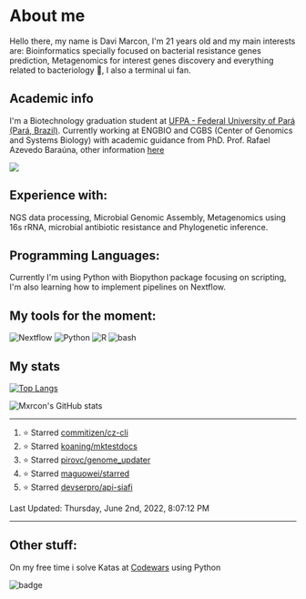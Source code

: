 # About me
Hello there, my name is Davi Marcon, I'm 21 years old and my main interests are: Bioinformatics specially focused on bacterial resistance genes prediction, Metagenomics for interest genes discovery and everything related to bacteriology 🔬, I also a terminal ui fan.

## Academic info
I'm a Biotechnology graduation student at [UFPA - Federal University of Pará (Pará, Brazil)](https://ufpa.br).
Currently working at ENGBIO and CGBS (Center of Genomics and Systems Biology) with academic guidance from PhD. Prof. Rafael Azevedo Baraúna, other information [here](./contributions.md)

[![](https://img.shields.io/badge/ORCID-informational?style=flat&logo=ORCID&logoColor=white&color=A6CE39)](https://orcid.org/0000-0003-1014-422X)
## Experience with:
NGS data processing, Microbial Genomic Assembly, Metagenomics using 16s rRNA, microbial antibiotic resistance and
Phylogenetic inference.
## Programming Languages:
Currently I'm using Python with Biopython package focusing on scripting, 
I'm also learning how to implement pipelines on Nextflow.

## My tools for the moment:
![Nextflow](https://api.iconify.design/file-icons:nextflow.svg?color=%2327ae60&width=30&height=30)
![Python](https://api.iconify.design/logos:python.svg?width=30&height=30)
![R](https://api.iconify.design/logos:r-lang.svg?width=30&height=30')
![bash](https://api.iconify.design/logos:bash-icon.svg?width=30&height=30)

## My stats
[![Top Langs](https://github-readme-stats.vercel.app/api/top-langs/?username=mxrcon&layout=compact&hide=tex,css,html,scss,ruby&exclude_repo=dotfiles,mxrcon,website-nos,study_notes&theme=nightowl)](https://github.com/anuraghazra/github-readme-stats)

![Mxrcon's GitHub stats](https://github-readme-stats.vercel.app/api?username=Mxrcon&show_icons=true&theme=nightowl)

---

<!--RECENT_ACTIVITY:start-->
1. ⭐ Starred [commitizen/cz-cli](https://github.com/commitizen/cz-cli)
2. ⭐ Starred [koaning/mktestdocs](https://github.com/koaning/mktestdocs)
3. ⭐ Starred [pirovc/genome_updater](https://github.com/pirovc/genome_updater)
4. ⭐ Starred [maguowei/starred](https://github.com/maguowei/starred)
5. ⭐ Starred [devserpro/api-siafi](https://github.com/devserpro/api-siafi)
<!--RECENT_ACTIVITY:end-->

<!--RECENT_ACTIVITY:last_update-->
Last Updated: Thursday, June 2nd, 2022, 8:07:12 PM
<!--RECENT_ACTIVITY:last_update_end-->

---

## Other stuff:
On my free time i solve Katas at [Codewars](https://www.codewars.com/) using Python

![badge](https://www.codewars.com/users/Mxrcon/badges/large)

